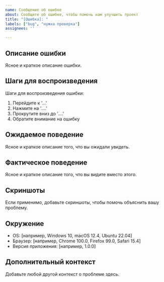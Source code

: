```yaml
---
name: Сообщение об ошибке
about: Сообщите об ошибке, чтобы помочь нам улучшить проект
title: "[Ошибка]: "
labels: ["bug", "нужна проверка"]
assignees: ''

---
```


## Описание ошибки
Ясное и краткое описание ошибки.

## Шаги для воспроизведения
Шаги для воспроизведения ошибки:
1. Перейдите к '...'
2. Нажмите на '....'
3. Прокрутите вниз до '....'
4. Обратите внимание на ошибку

## Ожидаемое поведение
Ясное и краткое описание того, что вы ожидали увидеть.

## Фактическое поведение
Ясное и краткое описание того, что вы видите вместо этого.

## Скриншоты
Если применимо, добавьте скриншоты, чтобы помочь объяснить вашу проблему.

## Окружение
 - OS: [например, Windows 10, macOS 12.4, Ubuntu 22.04]
 - Браузер: [например, Chrome 100.0, Firefox 99.0, Safari 15.4]
 - Версия приложения: [например, 1.0.0]

## Дополнительный контекст
Добавьте любой другой контекст о проблеме здесь.